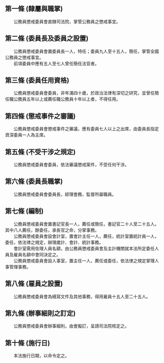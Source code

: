 第一條 (隸屬與職掌)
-------------------
　　公務員懲戒委員會直隸司法院，掌管公務員之懲戒事宜。  


第二條 (委員長及委員之設置)
---------------------------
　　公務員懲戒委員會置委員長一人，特任；委員九人至十五人，簡任，掌管全國公務員之懲戒事宜。  
　　前項委員中應有五人至七人曾任簡任法官者。  


第三條 (委員任用資格)
---------------------
　　公務員懲戒委員會委員，非年滿四十歲，於政治法律有深切之研究，並曾任簡任職公務員五年以上或薦任職公務員十年以上者，不得任用。  


第四條 (懲戒事件之審議)
-----------------------
　　公務員懲戒委員會懲戒事件之審議，應有委員七人以上之出席，由委員長指定資深委員一人為主席。  


第五條 (不受干涉之規定)
-----------------------
　　公務員懲戒委員會委員，依法審議懲戒案件，不受任何干涉。  


第六條 (委員長職掌)
-------------------
　　公務員懲戒委員會委員長，綜理會務，監督所屬職員。  


第七條 (編制)
-------------
　　公務員懲戒委員會置書記官長一人，薦任或簡任，書記官二十人至二十五人。其中八人薦任，餘委任，承長官之命，分掌事務。  
　　公務員懲戒委員會設會計室，置會計主任一人，薦任，統計室置統計員一人，委任，依法律之規定，辦理歲計、會計、統計事務。  
　　會計室需用佐理人員名額，由公務員懲戒委員會及主計機關就本法所定委任人員及雇員名額中會同決定之。  
　　公務員懲戒委員會設人事室，置主任一人，薦任或委任，依法律之規定掌理人事管理事務。  


第八條 (雇員之設置)
-------------------
　　公務員懲戒委員會為繕寫文件及其他事務，得用雇員十五人至二十五人。  


第九條 (辦事細則之訂定)
-----------------------
　　公務員懲戒委員會辦事細則，由會擬訂，呈請司法院核定之。  


第十條 (施行日)
---------------
　　本法施行日期，以命令定之。